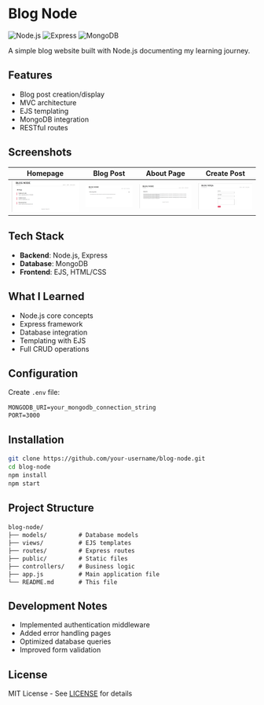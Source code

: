 # Blog Node 

![Node.js](https://img.shields.io/badge/Node.js-18.x-green)
![Express](https://img.shields.io/badge/Express-4.x-lightgrey)
![MongoDB](https://img.shields.io/badge/MongoDB-7.x-green)

A simple blog website built with Node.js documenting my learning journey.

## Features
- Blog post creation/display
- MVC architecture
- EJS templating
- MongoDB integration
- RESTful routes

## Screenshots
| Homepage | Blog Post | About Page | Create Post |
|----------|-----------|------------|-------------|
| ![Homepage](screenshots/home.png) | ![Blog Post](screenshots/blog.png) | ![About](screenshots/about.png) | ![Create](screenshots/create.png) |

## Tech Stack
- **Backend**: Node.js, Express
- **Database**: MongoDB
- **Frontend**: EJS, HTML/CSS

## What I Learned
- Node.js core concepts
- Express framework
- Database integration
- Templating with EJS
- Full CRUD operations

## Configuration
Create `.env` file:
```
MONGODB_URI=your_mongodb_connection_string
PORT=3000
```

## Installation
```bash
git clone https://github.com/your-username/blog-node.git
cd blog-node
npm install
npm start
```

## Project Structure
```
blog-node/
├── models/         # Database models
├── views/          # EJS templates
├── routes/         # Express routes
├── public/         # Static files
├── controllers/    # Business logic
├── app.js          # Main application file
└── README.md       # This file
```

## Development Notes
- Implemented authentication middleware
- Added error handling pages
- Optimized database queries
- Improved form validation

## License
MIT License - See [LICENSE](LICENSE) for details
